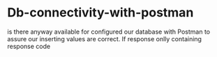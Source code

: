 # Db-connectivity-with-postman
is there anyway available for configured our database with Postman to assure our inserting values are correct. If response onlly containing response code 
